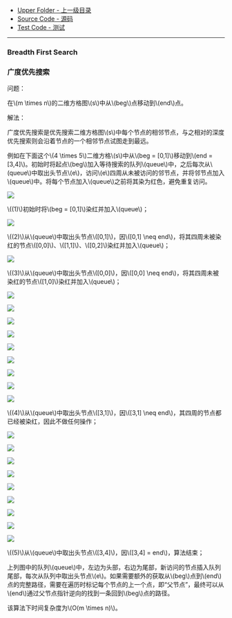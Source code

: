 * [Upper Folder - 上一级目录](../)
* [Source Code - 源码](https://github.com/zhaochenyou/Way-to-Algorithm/blob/master/src/Search/BreadthFirstSearch.hpp)
* [Test Code - 测试](https://github.com/zhaochenyou/Way-to-Algorithm/blob/master/src/Search/BreadthFirstSearch.cpp)

--------

### Breadth First Search
### 广度优先搜索
<div>
问题：
<p id="i">在\(m \times n\)的二维方格图\(s\)中从\(beg\)点移动到\(end\)点。 </p>
解法：
<p id="i">广度优先搜索是优先搜索二维方格图\(s\)中每个节点的相邻节点，与之相对的深度优先搜索则会沿着节点的一个相邻节点试图走到最远。 </p>
<p id="i">例如在下面这个\(4 \times 5\)二维方格\(s\)中从\(beg = [0,1]\)移动到\(end = [3,4]\)。初始时将起点\(beg\)加入等待搜索的队列\(queue\)中，之后每次从\(queue\)中取出头节点\(e\)，访问\(e\)四周从未被访问的邻节点，并将邻节点加入\(queue\)中。将每个节点加入\(queue\)之前将其染为红色，避免重复访问。 </p>
<p id="c"><img src="../res/BreadthFirstSearch1.png" /></p>
<p id="i">\((1)\)初始时将\(beg = [0,1]\)染红并加入\(queue\)；</p>
<p id="c"><img src="../res/BreadthFirstSearch2.png" /></p>
<p id="i">\((2)\)从\(queue\)中取出头节点\([0,1]\)，因\([0,1] \neq end\)，将其四周未被染红的节点\([0,0]\)、\([1,1]\)、\([0,2]\)染红并加入\(queue\)；</p>
<p id="c"><img src="../res/BreadthFirstSearch3.png" /></p>
<p id="i">\((3)\)从\(queue\)中取出头节点\([0,0]\)，因\([0,0] \neq end\)，将其四周未被染红的节点\([1,0]\)染红并加入\(queue\)；</p>
<p id="c"><img src="../res/BreadthFirstSearch4.png" /></p>
<p id="c"><img src="../res/BreadthFirstSearch5.png" /></p>
<p id="c"><img src="../res/BreadthFirstSearch6.png" /></p>
<p id="c"><img src="../res/BreadthFirstSearch7.png" /></p>
<p id="c"><img src="../res/BreadthFirstSearch8.png" /></p>
<p id="c"><img src="../res/BreadthFirstSearch9.png" /></p>
<p id="c"><img src="../res/BreadthFirstSearch10.png" /></p>
<p id="c"><img src="../res/BreadthFirstSearch11.png" /></p>
<p id="c"><img src="../res/BreadthFirstSearch12.png" /></p>
<p id="i">\((4)\)从\(queue\)中取出头节点\([3,1]\)，因\([3,1] \neq end\)，其四周的节点都已经被染红，因此不做任何操作； </p>
<p id="c"><img src="../res/BreadthFirstSearch13.png" /></p>
<p id="c"><img src="../res/BreadthFirstSearch14.png" /></p>
<p id="c"><img src="../res/BreadthFirstSearch15.png" /></p>
<p id="c"><img src="../res/BreadthFirstSearch16.png" /></p>
<p id="c"><img src="../res/BreadthFirstSearch17.png" /></p>
<p id="c"><img src="../res/BreadthFirstSearch18.png" /></p>
<p id="c"><img src="../res/BreadthFirstSearch19.png" /></p>
<p id="c"><img src="../res/BreadthFirstSearch20.png" /></p>
<p id="c"><img src="../res/BreadthFirstSearch21.png" /></p>
<p id="i">\((5)\)从\(queue\)中取出头节点\([3,4]\)，因\([3,4] = end\)，算法结束； </p>
<p id="i">上列图中的队列\(queue\)中，左边为头部，右边为尾部，新访问的节点插入队列尾部，每次从队列中取出头节点\(e\)。如果需要额外的获取从\(beg\)点到\(end\)点的完整路径，需要在遍历时标记每个节点的上一个点，即“父节点”，最终可以从\(end\)通过父节点指针逆向的找到一条回到\(beg\)点的路径。 </p>
<p id="i">该算法下时间复杂度为\(O(m \times n)\)。 </p>
</div>
